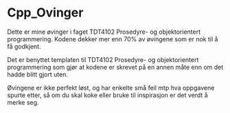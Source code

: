 # Cpp_Ovinger
Dette er mine øvinger i faget TDT4102 Prosedyre- og objektorientert programmering. Kodene dekker mer enn 70% av øvingene som er nok til å få godkjent. 

Det er benyttet templaten til TDT4102 Prosedyre- og objektorientert programmering som gjør at kodene er skrevet på en annen måte enn om det hadde blitt gjort uten.

Øvingene er ikke perfekt løst, og har enkelte små feil mtp hva oppgavene spurte etter, så om du skal koke eller bruke til inspirasjon er det verdt å merke seg.
